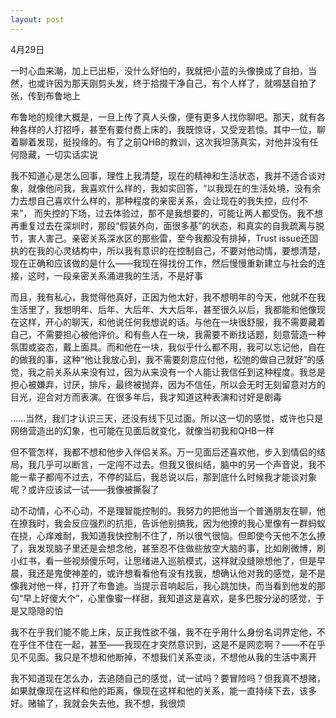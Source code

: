 ```yaml
---
layout: post
---
```

4月29日

一时心血来潮，加上已出柜，没什么好怕的，我就把小蓝的头像换成了自拍，当然，也或许因为那天刚剪头发，终于拾掇干净自己，有个人样了，就嘚瑟自拍了张，传到布鲁地上

布鲁地的规律大概是，一旦上传了真人头像，便有更多人找你聊吧。那天，就有各种各样的人打招呼，甚至有要付费上床的，我既惊讶，又受宠若惊。其中一位，聊着聊着发现，挺投缘的。有了之前QHB的教训，这次我坦荡真实，对他并没有任何隐藏，一切实话实说

我不知道心是怎么回事，理性上我清楚，现在的精神和生活状态，我并不适合谈对象，就像他问我，我喜欢什么样的，我如实回答，“以我现在的生活处境，没有余力去想自己喜欢什么样的，那种程度的亲密关系，会让现在的我失控，应付不来”， 而失控的下场，过去体验过，那不是我想要的，可能让两人都受伤。我不想再重复过去在深圳时，那段“假装外向，面很多基”的状态，和真实的自我疏离与脱节，害人害己。亲密关系深水区的那些雷，至今我都没有排掉，Trust issue还固执的在我的心灵结构中，所以我有意识的在控制自己，不要对他动情，要想清楚，现在正确和应该做的是什么——我现在得找份工作，然后慢慢重新建立与社会的连接，这时，一段亲密关系涌进我的生活，不是好事

而且，我有私心，我觉得他真好，正因为他太好，我不想明年的今天，他就不在我生活里了，我想明年、后年、大后年、大大后年，甚至很久以后，我都能和他像现在这样，开心的聊天，和他说任何我想说的话。与他在一块很舒服，我不需要藏着自己，不需要担心被他评价。和有些人在一块，我需要不断找话题，刻意营造一种氛围或姿态，戴上面具。而和他在一块，我似乎什么都不用，我可以忘记他，自在的做我的事，这种“他让我放心到，我不需要刻意应付他，松弛的做自己就好”的感觉，我之前关系从来没有过，因为从来没有一个人能让我信任到这种程度。我总是担心被嫌弃，讨厌，排斥，最终被抛弃，因为不信任，所以会无时无刻留意对方的目光，迎合对方而表演。在很多年后，我才知道这种表演和讨好是剧毒

……当然，我们才认识三天，还没有线下见过面。所以这一切的感觉，或许也只是网络营造出的幻象，也可能在见面后就变化，就像当初我和QHB一样

但不管怎样，我都不想和他步入伴侣关系。万一见面后还喜欢他，步入到情侣的结局，我几乎可以断言，一定闯不过去。但我又很纠结，脑中的另一个声音说，我不能一辈子都闯不过去，不停的延后，我总说以后，那到底什么时候我才能谈对象呢？或许应该试一试——我像被撕裂了

动不动情，心不心动，不是理智能控制的。我努力的把他当一个普通朋友在聊，他在撩我时，我会反应强烈的抗拒，告诉他别搞我，因为他撩的我心里像有一群蚂蚁在挠，心痒难耐，我知道我快控制不住了，所以很气很恼。但即使今天他不怎么撩了，我发现脑子里还是会想念他，甚至忍不住做些放空大脑的事，比如刷微博，刷小红书，看一些视频傻乐呵，让思绪进入巡航模式，这样就没缝隙想他了，但是早晨，我还是鬼使神差的，或许想看看他有没有找我，想确认他对我的感觉，是不是像我对他一样，打开了布鲁迪。当提示音响起后，我心跳加快，而当看到他发的那句“早上好傻大个”，心里像蜜一样甜，我知道这是喜欢，是多巴胺分泌的感觉，于是又隐隐的怕

我不在乎我们能不能上床，反正我性欲不强，我不在乎用什么身份名词界定他，不在乎住不住在一起，甚至——我现在才突然意识到，这是不是网恋啊？——不在乎见不见面。我只是不想和他断掉，不想我们关系变淡，不想他从我的生活中离开

我不知道现在怎么办，去追随自己的感觉，试一试吗？要冒险吗？但我真不想赌，如果就像现在这样和他的距离，像现在这样和他的关系，能一直持续下去，该多好。赌输了，我就会失去他，我不想，我很烦

